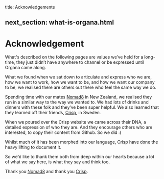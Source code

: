 title: Acknowledgements

next_section: what-is-organa.html
---

Acknowledgement
=============================

What's described on the following pages are values we’ve held for a long-time, they just didn’t have anywhere to channel or be expressed until Organa came along.

What we found when we sat down to articulate and express who we are, how we want to work, how we want to be, and how we want our company to be, we realised there are others out there who feel the same way we do. 

Spending time with our mates [Nomad8](https://www.noamd8.com) in New Zealand, we realised they run in a similar way to the way we wanted to. We had lots of drinks and dinners with these folk and they've been super helpful. We also learned that they learned off their friends, [Crisp](https://www.crisp.se), in Sweden. 

When we poured over the Crisp website we came across their DNA, a detailed expression of who they are. And they encourage others who are interested, to copy their content from Github. So we did :) 

Whilst much of it has been morphed into our language, Crisp have done the heavy lifting to document it.

So we'd like to thank them both from deep within our hearts because a lot of what we say here, is what they say and think too.

Thank you [Nomad8](https://www.nomad8.com) and thank you [Crisp](https://www.crisp.se).
